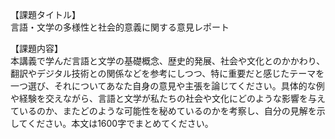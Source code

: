 【課題タイトル】  
言語・文学の多様性と社会的意義に関する意見レポート

【課題内容】  
本講義で学んだ言語と文学の基礎概念、歴史的発展、社会や文化とのかかわり、翻訳やデジタル技術との関係などを参考にしつつ、特に重要だと感じたテーマを一つ選び、それについてあなた自身の意見や主張を論じてください。具体的な例や経験を交えながら、言語と文学が私たちの社会や文化にどのような影響を与えているのか、またどのような可能性を秘めているのかを考察し、自分の見解を示してください。本文は1600字でまとめてください。